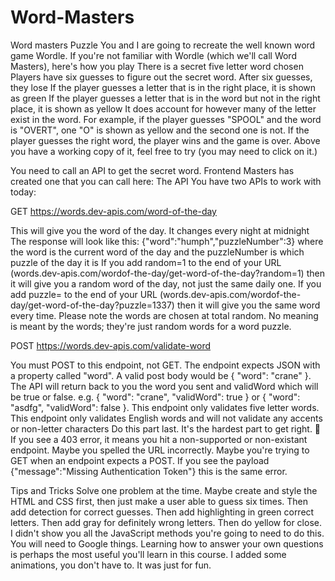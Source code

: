 # Word-Masters
Word masters Puzzle
You and I are going to recreate the well known word game Wordle. If you're not familiar with Wordle (which we'll call Word Masters), here's how you play
There is a secret five letter word chosen
Players have six guesses to figure out the secret word. After six guesses, they lose
If the player guesses a letter that is in the right place, it is shown as green
If the player guesses a letter that is in the word but not in the right place, it is shown as yellow
It does account for however many of the letter exist in the word. For example, if the player guesses "SPOOL" and the word is "OVERT", one "O" is shown as yellow and the second one is not.
If the player guesses the right word, the player wins and the game is over.
Above you have a working copy of it, feel free to try (you may need to click on it.)

You need to call an API to get the secret word. Frontend Masters has created one that you can call here:
The API
You have two APIs to work with today:

GET https://words.dev-apis.com/word-of-the-day

This will give you the word of the day. It changes every night at midnight
The response will look like this: {"word":"humph","puzzleNumber":3} where the word is the current word of the day and the puzzleNumber is which puzzle of the day it is
If you add random=1 to the end of your URL (words.dev-apis.com/wordof-the-day/get-word-of-the-day?random=1) then it will give you a random word of the day, not just the same daily one.
If you add puzzle=<number> to the end of your URL (words.dev-apis.com/wordof-the-day/get-word-of-the-day?puzzle=1337) then it will give you the same word every time.
Please note the words are chosen at total random. No meaning is meant by the words; they're just random words for a word puzzle.

POST https://words.dev-apis.com/validate-word

You must POST to this endpoint, not GET.
The endpoint expects JSON with a property called "word". A valid post body would be { "word": "crane" }.
The API will return back to you the word you sent and validWord which will be true or false. e.g. { "word": "crane", "validWord": true } or { "word": "asdfg", "validWord": false }.
This endpoint only validates five letter words.
This endpoint only validates English words and will not validate any accents or non-letter characters
Do this part last. It's the hardest part to get right.
🚨 If you see a 403 error, it means you hit a non-supported or non-existant endpoint. Maybe you spelled the URL incorrectly. Maybe you're trying to GET when an endpoint expects a POST. If you see the payload {"message":"Missing Authentication Token"} this is the same error.

Tips and Tricks
Solve one problem at the time. Maybe create and style the HTML and CSS first, then just make a user able to guess six times. Then add detection for correct guesses. Then add highlighting in green correct letters. Then add gray for definitely wrong letters. Then do yellow for close.
I didn't show you all the JavaScript methods you're going to need to do this. You will need to Google things. Learning how to answer your own questions is perhaps the most useful you'll learn in this course.
I added some animations, you don't have to. It was just for fun.
